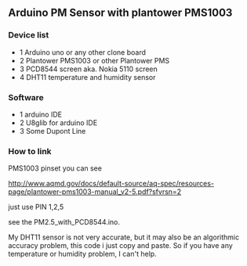 ## Arduino PM Sensor with plantower PMS1003

### Device list

* 1 Arduino uno or any other clone board
* 2 Plantower PMS1003 or other Plantower PMS
* 3 PCD8544 screen aka. Nokia 5110 screen
* 4 DHT11 temperature and humidity sensor

### Software

* 1 arduino IDE 
* 2 U8glib for arduino IDE 
* 3 Some Dupont Line

### How to link

PMS1003 pinset you can see

http://www.aqmd.gov/docs/default-source/aq-spec/resources-page/plantower-pms1003-manual_v2-5.pdf?sfvrsn=2

just use PIN 1,2,5

see the PM2.5_with_PCD8544.ino.

My DHT11 sensor is not very accurate, but it may also be an algorithmic accuracy problem, this code i just copy and paste. So if you have any temperature or humidity problem, I can't help.
